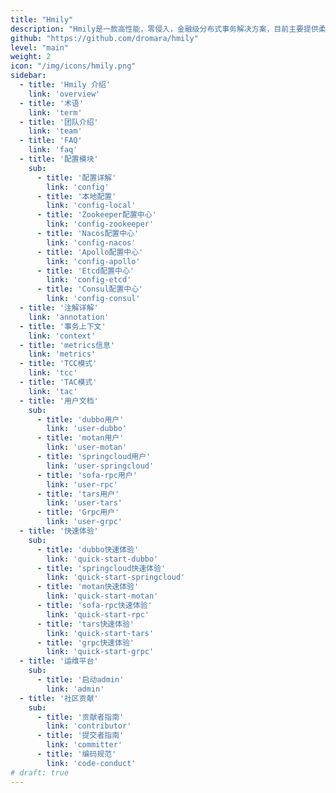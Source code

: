 ```yaml
---
title: "Hmily"
description: "Hmily是一款高性能，零侵入，金融级分布式事务解决方案，目前主要提供柔性事务的支持，包含 TCC, TAC(自动生成回滚SQL) 方案，未来还会支持 XA 等方案。"
github: "https://github.com/dromara/hmily"
level: "main"
weight: 2
icon: "/img/icons/hmily.png"
sidebar:
  - title: 'Hmily 介绍'  	
    link: 'overview'
  - title: '术语'  	
    link: 'term'
  - title: '团队介绍'  	
    link: 'team'
  - title: 'FAQ'  	
    link: 'faq'
  - title: '配置模块'
    sub:
      - title: '配置详解'  	
        link: 'config'
      - title: '本地配置'  	
        link: 'config-local'
      - title: 'Zookeeper配置中心'  	
        link: 'config-zookeeper'
      - title: 'Nacos配置中心'  	
        link: 'config-nacos'
      - title: 'Apollo配置中心'  	
        link: 'config-apollo'
      - title: 'Etcd配置中心'  	
        link: 'config-etcd'
      - title: 'Consul配置中心'  	
        link: 'config-consul'
  - title: '注解详解'  	
    link: 'annotation'
  - title: '事务上下文'  	
    link: 'context'
  - title: 'metrics信息'  	
    link: 'metrics'
  - title: 'TCC模式'  	
    link: 'tcc'
  - title: 'TAC模式'  	
    link: 'tac'
  - title: '用户文档'
    sub:
      - title: 'dubbo用户'  	
        link: 'user-dubbo'
      - title: 'motan用户'  	
        link: 'user-motan'
      - title: 'springcloud用户'  	
        link: 'user-springcloud'
      - title: 'sofa-rpc用户'  	
        link: 'user-rpc'
      - title: 'tars用户'  	
        link: 'user-tars'
      - title: 'Grpc用户'  	
        link: 'user-grpc' 
  - title: '快速体验'
    sub:
      - title: 'dubbo快速体验'  	
        link: 'quick-start-dubbo'
      - title: 'springcloud快速体验'  	
        link: 'quick-start-springcloud'
      - title: 'motan快速体验'  	
        link: 'quick-start-motan'
      - title: 'sofa-rpc快速体验'  	
        link: 'quick-start-rpc'
      - title: 'tars快速体验'  	
        link: 'quick-start-tars'
      - title: 'grpc快速体验'  	
        link: 'quick-start-grpc'
  - title: '运维平台'
    sub:
      - title: '启动admin'  	
        link: 'admin'
  - title: '社区贡献'
    sub:
      - title: '贡献者指南'  	
        link: 'contributor'
      - title: '提交者指南'  	
        link: 'committer'
      - title: '编码规范'  	
        link: 'code-conduct'      
# draft: true
---
```


